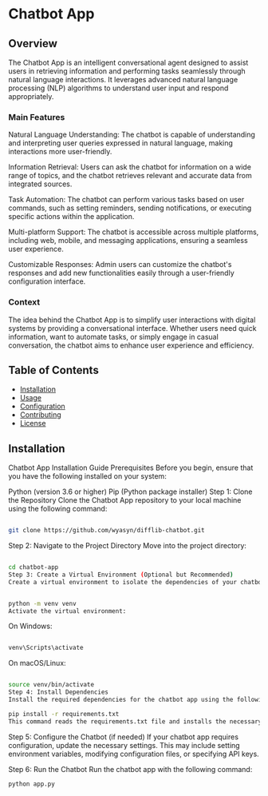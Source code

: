 # Chatbot App

## Overview

The Chatbot App is an intelligent conversational agent designed to assist users in retrieving information and performing tasks seamlessly through natural language interactions. It leverages advanced natural language processing (NLP) algorithms to understand user input and respond appropriately.

### Main Features

Natural Language Understanding: The chatbot is capable of understanding and interpreting user queries expressed in natural language, making interactions more user-friendly.

Information Retrieval: Users can ask the chatbot for information on a wide range of topics, and the chatbot retrieves relevant and accurate data from integrated sources.

Task Automation: The chatbot can perform various tasks based on user commands, such as setting reminders, sending notifications, or executing specific actions within the application.

Multi-platform Support: The chatbot is accessible across multiple platforms, including web, mobile, and messaging applications, ensuring a seamless user experience.

Customizable Responses: Admin users can customize the chatbot's responses and add new functionalities easily through a user-friendly configuration interface.

### Context

The idea behind the Chatbot App is to simplify user interactions with digital systems by providing a conversational interface. Whether users need quick information, want to automate tasks, or simply engage in casual conversation, the chatbot aims to enhance user experience and efficiency.

## Table of Contents

-   [Installation](#installation)
-   [Usage](#usage)
-   [Configuration](#configuration)
-   [Contributing](#contributing)
-   [License](#license)

## Installation

Chatbot App Installation Guide
Prerequisites
Before you begin, ensure that you have the following installed on your system:

Python (version 3.6 or higher)
Pip (Python package installer)
Step 1: Clone the Repository
Clone the Chatbot App repository to your local machine using the following command:

```bash

git clone https://github.com/wyasyn/difflib-chatbot.git
```

Step 2: Navigate to the Project Directory
Move into the project directory:

```bash

cd chatbot-app
Step 3: Create a Virtual Environment (Optional but Recommended)
Create a virtual environment to isolate the dependencies of your chatbot app. This step helps prevent conflicts with other Python projects:
```

```bash

python -m venv venv
Activate the virtual environment:
```

On Windows:

```bash

venv\Scripts\activate
```

On macOS/Linux:

```bash

source venv/bin/activate
Step 4: Install Dependencies
Install the required dependencies for the chatbot app using the following command:
```

```bash
pip install -r requirements.txt
This command reads the requirements.txt file and installs the necessary Python packages.
```

Step 5: Configure the Chatbot (if needed)
If your chatbot app requires configuration, update the necessary settings. This may include setting environment variables, modifying configuration files, or specifying API keys.

Step 6: Run the Chatbot
Run the chatbot app with the following command:

```bash
python app.py

```
